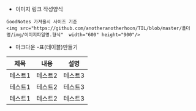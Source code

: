 * 이미지 링크 작성양식
```
GoodNotes 가져올시 사이즈 기준
<img src="https://github.com/anotheranotherhoon/TIL/blob/master/폴더명/img/이미지파일명.형식"  width="600" height="900"/>
```
* 마크다운 -표(테이블)만들기

|제목|내용|설명|
|------|---|---|
|테스트1|테스트2|테스트3|
|테스트1|테스트2|테스트3|
|테스트1|테스트2|테스트3|

